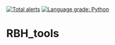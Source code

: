 [![Total alerts](https://img.shields.io/lgtm/alerts/g/CaileanCarter/RBH_tools.svg?logo=lgtm&logoWidth=18)](https://lgtm.com/projects/g/CaileanCarter/RBH_tools/alerts/)
[![Language grade: Python](https://img.shields.io/lgtm/grade/python/g/CaileanCarter/RBH_tools.svg?logo=lgtm&logoWidth=18)](https://lgtm.com/projects/g/CaileanCarter/RBH_tools/context:python)
# RBH_tools
